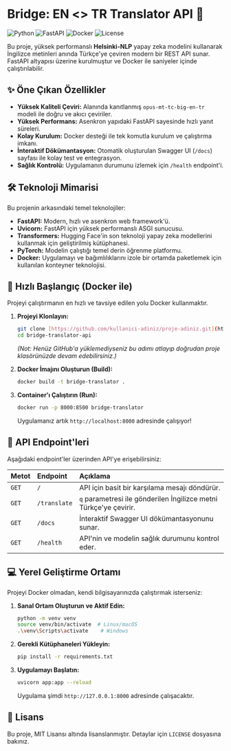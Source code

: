 # Bridge: EN <> TR Translator API 🌉

![Python](https://img.shields.io/badge/Python-3.11-blue?style=for-the-badge&logo=python)
![FastAPI](https://img.shields.io/badge/FastAPI-Ready-green?style=for-the-badge&logo=fastapi)
![Docker](https://img.shields.io/badge/Docker-Ready-blue?style=for-the-badge&logo=docker)
![License](https://img.shields.io/badge/License-MIT-yellow?style=for-the-badge)

Bu proje, yüksek performanslı **Helsinki-NLP** yapay zeka modelini kullanarak İngilizce metinleri anında Türkçe'ye çeviren modern bir REST API sunar. FastAPI altyapısı üzerine kurulmuştur ve Docker ile saniyeler içinde çalıştırılabilir.

## ✨ Öne Çıkan Özellikler

* **Yüksek Kaliteli Çeviri:** Alanında kanıtlanmış `opus-mt-tc-big-en-tr` modeli ile doğru ve akıcı çeviriler.
* **Yüksek Performans:** Asenkron yapıdaki FastAPI sayesinde hızlı yanıt süreleri.
* **Kolay Kurulum:** Docker desteği ile tek komutla kurulum ve çalıştırma imkanı.
* **İnteraktif Dökümantasyon:** Otomatik oluşturulan Swagger UI (`/docs`) sayfası ile kolay test ve entegrasyon.
* **Sağlık Kontrolü:** Uygulamanın durumunu izlemek için `/health` endpoint'i.

## 🛠️ Teknoloji Mimarisi

Bu projenin arkasındaki temel teknolojiler:

* **FastAPI:** Modern, hızlı ve asenkron web framework'ü.
* **Uvicorn:** FastAPI için yüksek performanslı ASGI sunucusu.
* **Transformers:** Hugging Face'in son teknoloji yapay zeka modellerini kullanmak için geliştirilmiş kütüphanesi.
* **PyTorch:** Modelin çalıştığı temel derin öğrenme platformu.
* **Docker:** Uygulamayı ve bağımlılıklarını izole bir ortamda paketlemek için kullanılan konteyner teknolojisi.

## 🚀 Hızlı Başlangıç (Docker ile)

Projeyi çalıştırmanın en hızlı ve tavsiye edilen yolu Docker kullanmaktır.

1.  **Projeyi Klonlayın:**
    ```bash
    git clone [https://github.com/kullanici-adiniz/proje-adiniz.git](https://github.com/BlackRazor34/bridge-translator-api.git)
    cd bridge-translator-api
    ```
    *(Not: Henüz GitHub'a yüklemediyseniz bu adımı atlayıp doğrudan proje klasörünüzde devam edebilirsiniz.)*

2.  **Docker İmajını Oluşturun (Build):**
    ```bash
    docker build -t bridge-translator .
    ```

3.  **Container'ı Çalıştırın (Run):**
    ```bash
    docker run -p 8000:8500 bridge-translator
    ```
    Uygulamanız artık `http://localhost:8000` adresinde çalışıyor!

## 🔌 API Endpoint'leri

Aşağıdaki endpoint'ler üzerinden API'ye erişebilirsiniz:

| Metot | Endpoint | Açıklama |
| :--- | :--- | :--- |
| `GET` | `/` | API için basit bir karşılama mesajı döndürür. |
| `GET` | `/translate` | `q` parametresi ile gönderilen İngilizce metni Türkçe'ye çevirir. |
| `GET` | `/docs` | İnteraktif Swagger UI dökümantasyonunu sunar. |
| `GET` | `/health` | API'nin ve modelin sağlık durumunu kontrol eder. |

## 💻 Yerel Geliştirme Ortamı

Projeyi Docker olmadan, kendi bilgisayarınızda çalıştırmak isterseniz:

1.  **Sanal Ortam Oluşturun ve Aktif Edin:**
    ```bash
    python -m venv venv
    source venv/bin/activate  # Linux/macOS
    .\venv\Scripts\activate    # Windows
    ```

2.  **Gerekli Kütüphaneleri Yükleyin:**
    ```bash
    pip install -r requirements.txt
    ```

3.  **Uygulamayı Başlatın:**
    ```bash
    uvicorn app:app --reload
    ```
    Uygulama şimdi `http://127.0.0.1:8000` adresinde çalışacaktır.

## 📄 Lisans

Bu proje, MIT Lisansı altında lisanslanmıştır. Detaylar için `LICENSE` dosyasına bakınız.
